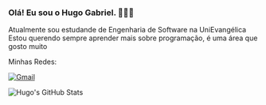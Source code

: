 ### Olá! Eu sou o Hugo Gabriel. 👋👋👋

Atualmente sou estudande de Engenharia de Software na UniEvangélica
Estou querendo sempre aprender mais sobre programação, é uma área que gosto muito

Minhas Redes:

[![Gmail](https://img.shields.io/badge/Gmail-D14836?style=for-the-badge&logo=gmail&logoColor=white)](hugo.gabrialves@gmail.com)

![Hugo's GitHub Stats](https://github-readme-stats.vercel.app/api?username=hugotgabriel&show_icons=true&theme=radical)

